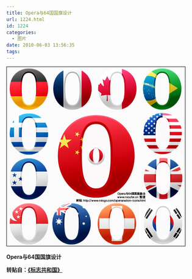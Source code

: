 ```yaml
---
title: Opera与64国国旗设计
url: 1224.html
id: 1224
categories:
  - 图片
date: 2010-06-03 13:56:35
tags:
---
```


![](/images/attachments/month_1006/x201063135335.jpg)  

**Opera与64国国旗设计**

  

**转贴自：[《标志共和国》](http://www.rologo.com/operanation-icons.html)**